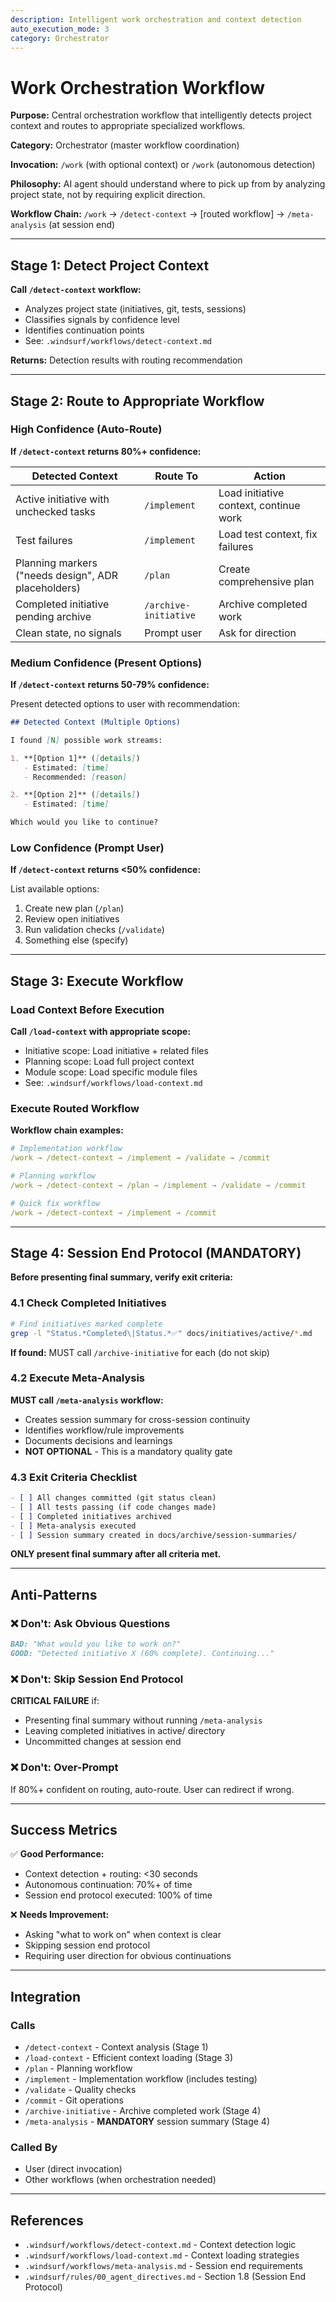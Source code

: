 ```yaml
---
description: Intelligent work orchestration and context detection
auto_execution_mode: 3
category: Orchestrator
---
```


# Work Orchestration Workflow

**Purpose:** Central orchestration workflow that intelligently detects project context and routes to appropriate specialized workflows.

**Category:** Orchestrator (master workflow coordination)

**Invocation:** `/work` (with optional context) or `/work` (autonomous detection)

**Philosophy:** AI agent should understand where to pick up from by analyzing project state, not by requiring explicit direction.

**Workflow Chain:** `/work` → `/detect-context` → [routed workflow] → `/meta-analysis` (at session end)

---

## Stage 1: Detect Project Context

**Call `/detect-context` workflow:**

- Analyzes project state (initiatives, git, tests, sessions)
- Classifies signals by confidence level
- Identifies continuation points
- See: `.windsurf/workflows/detect-context.md`

**Returns:** Detection results with routing recommendation

---

## Stage 2: Route to Appropriate Workflow

### High Confidence (Auto-Route)

**If `/detect-context` returns 80%+ confidence:**

| Detected Context | Route To | Action |
|------------------|----------|--------|
| Active initiative with unchecked tasks | `/implement` | Load initiative context, continue work |
| Test failures | `/implement` | Load test context, fix failures |
| Planning markers ("needs design", ADR placeholders) | `/plan` | Create comprehensive plan |
| Completed initiative pending archive | `/archive-initiative` | Archive completed work |
| Clean state, no signals | Prompt user | Ask for direction |

### Medium Confidence (Present Options)

**If `/detect-context` returns 50-79% confidence:**

Present detected options to user with recommendation:

```markdown
## Detected Context (Multiple Options)

I found [N] possible work streams:

1. **[Option 1]** ([details])
   - Estimated: [time]
   - Recommended: [reason]

2. **[Option 2]** ([details])
   - Estimated: [time]

Which would you like to continue?
```

### Low Confidence (Prompt User)

**If `/detect-context` returns <50% confidence:**

List available options:

1. Create new plan (`/plan`)
2. Review open initiatives
3. Run validation checks (`/validate`)
4. Something else (specify)

---

## Stage 3: Execute Workflow

### Load Context Before Execution

**Call `/load-context` with appropriate scope:**

- Initiative scope: Load initiative + related files
- Planning scope: Load full project context
- Module scope: Load specific module files
- See: `.windsurf/workflows/load-context.md`

### Execute Routed Workflow

**Workflow chain examples:**

```yaml
# Implementation workflow
/work → /detect-context → /implement → /validate → /commit

# Planning workflow
/work → /detect-context → /plan → /implement → /validate → /commit

# Quick fix workflow
/work → /detect-context → /implement → /commit
```

---

## Stage 4: Session End Protocol (MANDATORY)

**Before presenting final summary, verify exit criteria:**

### 4.1 Check Completed Initiatives

```bash
# Find initiatives marked complete
grep -l "Status.*Completed\|Status.*✅" docs/initiatives/active/*.md
```

**If found:** MUST call `/archive-initiative` for each (do not skip)

### 4.2 Execute Meta-Analysis

**MUST call `/meta-analysis` workflow:**

- Creates session summary for cross-session continuity
- Identifies workflow/rule improvements
- Documents decisions and learnings
- **NOT OPTIONAL** - This is a mandatory quality gate

### 4.3 Exit Criteria Checklist

```markdown
- [ ] All changes committed (git status clean)
- [ ] All tests passing (if code changes made)
- [ ] Completed initiatives archived
- [ ] Meta-analysis executed
- [ ] Session summary created in docs/archive/session-summaries/
```

**ONLY present final summary after all criteria met.**

---

## Anti-Patterns

### ❌ Don't: Ask Obvious Questions

```markdown
BAD: "What would you like to work on?"
GOOD: "Detected initiative X (60% complete). Continuing..."
```

### ❌ Don't: Skip Session End Protocol

**CRITICAL FAILURE** if:

- Presenting final summary without running `/meta-analysis`
- Leaving completed initiatives in active/ directory
- Uncommitted changes at session end

### ❌ Don't: Over-Prompt

If 80%+ confident on routing, auto-route. User can redirect if wrong.

---

## Success Metrics

✅ **Good Performance:**

- Context detection + routing: <30 seconds
- Autonomous continuation: 70%+ of time
- Session end protocol executed: 100% of time

❌ **Needs Improvement:**

- Asking "what to work on" when context is clear
- Skipping session end protocol
- Requiring user direction for obvious continuations

---

## Integration

### Calls

- `/detect-context` - Context analysis (Stage 1)
- `/load-context` - Efficient context loading (Stage 3)
- `/plan` - Planning workflow
- `/implement` - Implementation workflow (includes testing)
- `/validate` - Quality checks
- `/commit` - Git operations
- `/archive-initiative` - Archive completed work (Stage 4)
- `/meta-analysis` - **MANDATORY** session summary (Stage 4)

### Called By

- User (direct invocation)
- Other workflows (when orchestration needed)

---

## References

- `.windsurf/workflows/detect-context.md` - Context detection logic
- `.windsurf/workflows/load-context.md` - Context loading strategies
- `.windsurf/workflows/meta-analysis.md` - Session end requirements
- `.windsurf/rules/00_agent_directives.md` - Section 1.8 (Session End Protocol)
